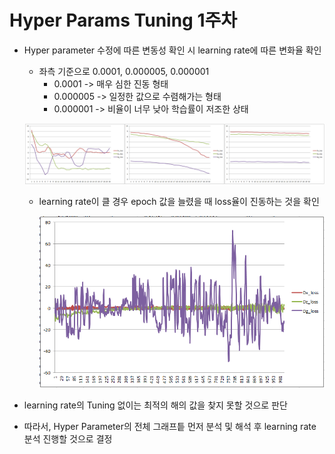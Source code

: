 # Hyper Params Tuning 1주차

- Hyper parameter 수정에 따른 변동성 확인 시 learning rate에 따른 변화율 확인

  - 좌측 기준으로 0.0001, 0.000005, 0.000001
    - 0.0001 -> 매우 심한 진동 형태
    - 0.000005 -> 일정한 값으로 수렴해가는 형태
    - 0.000001 -> 비율이 너무 낮아 학습률이 저조한 상태

  ![alt text](image.png)

  - learning rate이 클 경우 epoch 값을 늘렸을 때 loss율이 진동하는 것을 확인

    ![alt text](image-1.png)
  

- learning rate의 Tuning 없이는 최적의 해의 값을 찾지 못할 것으로 판단
- 따라서, Hyper Parameter의 전체 그래프틑 먼저 분석 및 해석 후 learning rate 분석 진행할 것으로 결정
